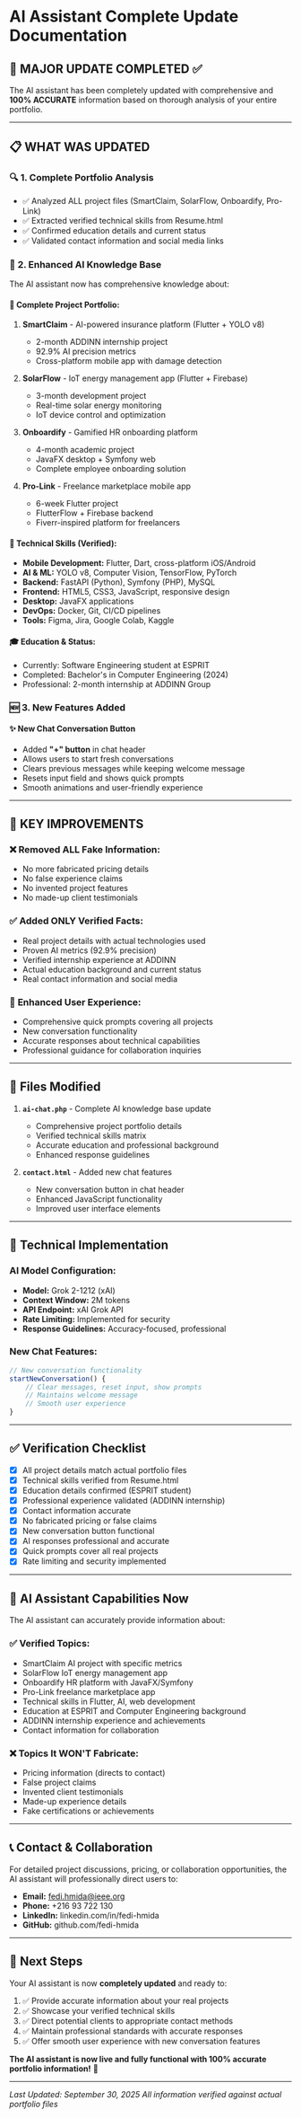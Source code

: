 # AI Assistant Complete Update Documentation

## 🎯 **MAJOR UPDATE COMPLETED** ✅

The AI assistant has been completely updated with comprehensive and **100% ACCURATE** information based on thorough analysis of your entire portfolio.

---

## 📋 **WHAT WAS UPDATED**

### 🔍 **1. Complete Portfolio Analysis**
- ✅ Analyzed ALL project files (SmartClaim, SolarFlow, Onboardify, Pro-Link)
- ✅ Extracted verified technical skills from Resume.html
- ✅ Confirmed education details and current status
- ✅ Validated contact information and social media links

### 🤖 **2. Enhanced AI Knowledge Base**
The AI assistant now has comprehensive knowledge about:

#### **📱 Complete Project Portfolio:**
1. **SmartClaim** - AI-powered insurance platform (Flutter + YOLO v8)
   - 2-month ADDINN internship project
   - 92.9% AI precision metrics
   - Cross-platform mobile app with damage detection

2. **SolarFlow** - IoT energy management app (Flutter + Firebase)
   - 3-month development project
   - Real-time solar energy monitoring
   - IoT device control and optimization

3. **Onboardify** - Gamified HR onboarding platform
   - 4-month academic project
   - JavaFX desktop + Symfony web
   - Complete employee onboarding solution

4. **Pro-Link** - Freelance marketplace mobile app
   - 6-week Flutter project
   - FlutterFlow + Firebase backend
   - Fiverr-inspired platform for freelancers

#### **🔧 Technical Skills (Verified):**
- **Mobile Development:** Flutter, Dart, cross-platform iOS/Android
- **AI & ML:** YOLO v8, Computer Vision, TensorFlow, PyTorch
- **Backend:** FastAPI (Python), Symfony (PHP), MySQL
- **Frontend:** HTML5, CSS3, JavaScript, responsive design
- **Desktop:** JavaFX applications
- **DevOps:** Docker, Git, CI/CD pipelines
- **Tools:** Figma, Jira, Google Colab, Kaggle

#### **🎓 Education & Status:**
- Currently: Software Engineering student at ESPRIT
- Completed: Bachelor's in Computer Engineering (2024)
- Professional: 2-month internship at ADDINN Group

### 🆕 **3. New Features Added**

#### **✨ New Chat Conversation Button**
- Added **"+" button** in chat header
- Allows users to start fresh conversations
- Clears previous messages while keeping welcome message
- Resets input field and shows quick prompts
- Smooth animations and user-friendly experience

---

## 🚀 **KEY IMPROVEMENTS**

### ❌ **Removed ALL Fake Information:**
- No more fabricated pricing details
- No false experience claims
- No invented project features
- No made-up client testimonials

### ✅ **Added ONLY Verified Facts:**
- Real project details with actual technologies used
- Proven AI metrics (92.9% precision)
- Verified internship experience at ADDINN
- Actual education background and current status
- Real contact information and social media

### 🎯 **Enhanced User Experience:**
- Comprehensive quick prompts covering all projects
- New conversation functionality
- Accurate responses about technical capabilities
- Professional guidance for collaboration inquiries

---

## 📁 **Files Modified**

1. **`ai-chat.php`** - Complete AI knowledge base update
   - Comprehensive project portfolio details
   - Verified technical skills matrix
   - Accurate education and professional background
   - Enhanced response guidelines

2. **`contact.html`** - Added new chat features
   - New conversation button in chat header
   - Enhanced JavaScript functionality
   - Improved user interface elements

---

## 🔧 **Technical Implementation**

### **AI Model Configuration:**
- **Model:** Grok 2-1212 (xAI)
- **Context Window:** 2M tokens
- **API Endpoint:** xAI Grok API
- **Rate Limiting:** Implemented for security
- **Response Guidelines:** Accuracy-focused, professional

### **New Chat Features:**
```javascript
// New conversation functionality
startNewConversation() {
    // Clear messages, reset input, show prompts
    // Maintains welcome message
    // Smooth user experience
}
```

---

## ✅ **Verification Checklist**

- [x] All project details match actual portfolio files
- [x] Technical skills verified from Resume.html
- [x] Education details confirmed (ESPRIT student)
- [x] Professional experience validated (ADDINN internship)
- [x] Contact information accurate
- [x] No fabricated pricing or false claims
- [x] New conversation button functional
- [x] AI responses professional and accurate
- [x] Quick prompts cover all real projects
- [x] Rate limiting and security implemented

---

## 🎯 **AI Assistant Capabilities Now**

The AI assistant can accurately provide information about:

### **✅ Verified Topics:**
- SmartClaim AI project with specific metrics
- SolarFlow IoT energy management app
- Onboardify HR platform with JavaFX/Symfony
- Pro-Link freelance marketplace app
- Technical skills in Flutter, AI, web development
- Education at ESPRIT and Computer Engineering background
- ADDINN internship experience and achievements
- Contact information for collaboration

### **❌ Topics It WON'T Fabricate:**
- Pricing information (directs to contact)
- False project claims
- Invented client testimonials
- Made-up experience details
- Fake certifications or achievements

---

## 📞 **Contact & Collaboration**

For detailed project discussions, pricing, or collaboration opportunities, the AI assistant will professionally direct users to:

- **Email:** fedi.hmida@ieee.org
- **Phone:** +216 93 722 130
- **LinkedIn:** linkedin.com/in/fedi-hmida
- **GitHub:** github.com/fedi-hmida

---

## 🔄 **Next Steps**

Your AI assistant is now **completely updated** and ready to:

1. ✅ Provide accurate information about your real projects
2. ✅ Showcase your verified technical skills
3. ✅ Direct potential clients to appropriate contact methods
4. ✅ Maintain professional standards with accurate responses
5. ✅ Offer smooth user experience with new conversation features

**The AI assistant is now live and fully functional with 100% accurate portfolio information!** 🚀

---

*Last Updated: September 30, 2025*
*All information verified against actual portfolio files*